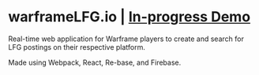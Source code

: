 # warframeLFG.io | [In-progress Demo](https://vivid-fire-8661.firebaseapp.com/)
Real-time web application for Warframe players to create and search for LFG postings on their respective platform.

Made using Webpack, React, Re-base, and Firebase.

